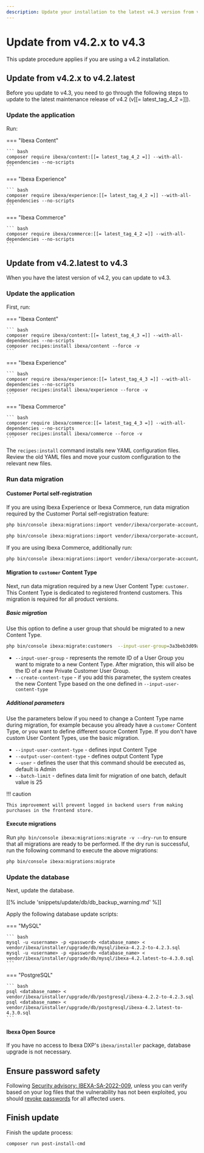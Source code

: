 ```yaml
---
description: Update your installation to the latest v4.3 version from v4.2.x.
---
```


# Update from v4.2.x to v4.3

This update procedure applies if you are using a v4.2 installation.

## Update from v4.2.x to v4.2.latest

Before you update to v4.3, you need to go through the following steps to update to the latest maintenance release of v4.2 (v[[= latest_tag_4_2 =]]).

### Update the application

Run:

=== "Ibexa Content"

    ``` bash
    composer require ibexa/content:[[= latest_tag_4_2 =]] --with-all-dependencies --no-scripts
    ```

=== "Ibexa Experience"

    ``` bash
    composer require ibexa/experience:[[= latest_tag_4_2 =]] --with-all-dependencies --no-scripts
    ```

=== "Ibexa Commerce"

    ``` bash
    composer require ibexa/commerce:[[= latest_tag_4_2 =]] --with-all-dependencies --no-scripts
    ```

## Update from v4.2.latest to v4.3

When you have the latest version of v4.2, you can update to v4.3.

### Update the application

First, run:

=== "Ibexa Content"

    ``` bash
    composer require ibexa/content:[[= latest_tag_4_3 =]] --with-all-dependencies --no-scripts
    composer recipes:install ibexa/content --force -v
    ```

=== "Ibexa Experience"

    ``` bash
    composer require ibexa/experience:[[= latest_tag_4_3 =]] --with-all-dependencies --no-scripts
    composer recipes:install ibexa/experience --force -v
    ```

=== "Ibexa Commerce"

    ``` bash
    composer require ibexa/commerce:[[= latest_tag_4_3 =]] --with-all-dependencies --no-scripts
    composer recipes:install ibexa/commerce --force -v
    ```

The `recipes:install` command installs new YAML configuration files.
Review the old YAML files and move your custom configuration to the relevant new files.

### Run data migration

#### Customer Portal self-registration

If you are using Ibexa Experience or Ibexa Commerce,
run data migration required by the Customer Portal self-registration feature:

```bash
php bin/console ibexa:migrations:import vendor/ibexa/corporate-account/src/bundle/Resources/migrations/corporate_account_registration.yaml --name=012_corporate_account_registration.yaml
```

```bash
php bin/console ibexa:migrations:import vendor/ibexa/corporate-account/src/bundle/Resources/migrations/corporate_account.yaml --name=012_corporate_account.yaml
```

If you are using Ibexa Commerce, additionally run:

```bash
php bin/console ibexa:migrations:import vendor/ibexa/corporate-account/src/bundle/Resources/migrations/corporate_account_commerce.yaml --name=012_corporate_account_commerce.yaml
```

#### Migration to `customer` Content Type

Next, run data migration required by a new User Content Type: `customer`.
This Content Type is dedicated to registered frontend customers.
This migration is required for all product versions.

##### Basic migration

Use this option to define a user group that should be migrated to a new Content Type.

```bash
php bin/console ibexa:migrate:customers  --input-user-group=3a3beb3d09ae0dacebf1d324f61bbc34 --create-content-type
```

- `--input-user-group` - represents the remote ID of a User Group you want to migrate to a new Content Type.
After migration, this will also be the ID of a new Private Customer User Group.
- `--create-content-type` - if you add this parameter, the system creates the new Content Type based on the one defined in `--input-user-content-type`

##### Additional parameters

Use the parameters below if you need to change a Content Type name during migration, for example because you already have a `customer` Content Type,
or you want to define different source Content Type.
If you don't have custom User Content Types, use the basic migration.

- `--input-user-content-type` - defines input Content Type
- `--output-user-content-type` - defines output Content Type
- `--user` - defines the user that this command should be executed as, default is Admin
- `--batch-limit` - defines data limit for migration of one batch, default value is 25

!!! caution

    This improvement will prevent logged in backend users from making purchases in the frontend store.

#### Execute migrations

Run `php bin/console ibexa:migrations:migrate -v --dry-run` to ensure that all migrations are ready to be performed.
If the dry run is successful, run the following command to execute the above migrations:

``` bash
php bin/console ibexa:migrations:migrate
```

### Update the database

Next, update the database.

[[% include 'snippets/update/db/db_backup_warning.md' %]]

Apply the following database update scripts:

=== "MySQL"

    ``` bash
    mysql -u <username> -p <password> <database_name> < vendor/ibexa/installer/upgrade/db/mysql/ibexa-4.2.2-to-4.2.3.sql
    mysql -u <username> -p <password> <database_name> < vendor/ibexa/installer/upgrade/db/mysql/ibexa-4.2.latest-to-4.3.0.sql
    ```

=== "PostgreSQL"

    ``` bash
    psql <database_name> < vendor/ibexa/installer/upgrade/db/postgresql/ibexa-4.2.2-to-4.2.3.sql
    psql <database_name> < vendor/ibexa/installer/upgrade/db/postgresql/ibexa-4.2.latest-to-4.3.0.sql
    ```

#### Ibexa Open Source

If you have no access to Ibexa DXP's `ibexa/installer` package, database upgrade is not necessary.

## Ensure password safety

Following [Security advisory: IBEXA-SA-2022-009](https://developers.ibexa.co/security-advisories/ibexa-sa-2022-009-critical-vulnerabilities-in-graphql-role-assignment-ct-editing-and-drafts-tooltips),
unless you can verify based on your log files that the vulnerability has not been exploited,
you should [revoke passwords](https://doc.ibexa.co/en/latest/users/user_management/#revoking-passwords) for all affected users.

## Finish update

Finish the update process:

``` bash
composer run post-install-cmd
```
